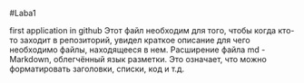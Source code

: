#Laba1

first application in github Этот файл необходим для того, чтобы когда кто-то заходит в репозиторий, увидел краткое описание для чего необходимо файлы, находящееся в нем. Расширение файла md - Markdown, облегчённый язык разметки. Это означает, что можно форматировать заголовки, списки, код и т.д.
